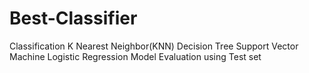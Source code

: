# Best-Classifier
Classification
K Nearest Neighbor(KNN)
Decision Tree
Support Vector Machine
Logistic Regression
Model Evaluation using Test set
